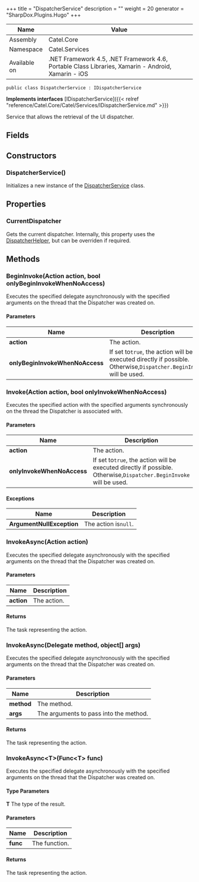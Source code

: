 

+++
title = "DispatcherService" 
description = ""
weight = 20
generator = "SharpDox.Plugins.Hugo"
+++

Name|Value
---|---
Assembly|Catel.Core
Namespace|Catel.Services
Available on|.NET Framework 4.5, .NET Framework 4.6, Portable Class Libraries, Xamarin - Android, Xamarin - iOS

```
public class DispatcherService : IDispatcherService
```

**Implements interfaces**
[IDispatcherService]({{&lt; relref "reference/Catel.Core/Catel/Services/IDispatcherService.md" &gt;}})

Service that allows the retrieval of the UI dispatcher.

## Fields

## Constructors

### DispatcherService()

Initializes a new instance of the [DispatcherService](#) class.

## Properties

### CurrentDispatcher

Gets the current dispatcher. Internally, this property uses the [DispatcherHelper](#), but can be overriden if required.

## Methods

### BeginInvoke(Action action, bool onlyBeginInvokeWhenNoAccess)

Executes the specified delegate asynchronously with the specified arguments on the thread that the Dispatcher was created on.

#### Parameters

Name|Description
---|---
**action**|The action.
**onlyBeginInvokeWhenNoAccess**|If set to`true`, the action will be executed directly if possible. Otherwise,`Dispatcher.BeginInvoke` will be used.

### Invoke(Action action, bool onlyInvokeWhenNoAccess)

Executes the specified action with the specified arguments synchronously on the thread the Dispatcher is associated with.

#### Parameters

Name|Description
---|---
**action**|The action.
**onlyInvokeWhenNoAccess**|If set to`true`, the action will be executed directly if possible. Otherwise,`Dispatcher.BeginInvoke` will be used.

#### Exceptions

Name|Description
---|---
**ArgumentNullException**|The action is`null`.

### InvokeAsync(Action action)

Executes the specified delegate asynchronously with the specified arguments on the thread that the Dispatcher was created on.

#### Parameters

Name|Description
---|---
**action**|The action.

#### Returns

The task representing the action.

### InvokeAsync(Delegate method, object[] args)

Executes the specified delegate asynchronously with the specified arguments on the thread that the Dispatcher was created on.

#### Parameters

Name|Description
---|---
**method**|The method.
**args**|The arguments to pass into the method.

#### Returns

The task representing the action.

### InvokeAsync&lt;T&gt;(Func&lt;T&gt; func)

Executes the specified delegate asynchronously with the specified arguments on the thread that the Dispatcher was created on.

#### Type Parameters

**T**
The type of the result.

#### Parameters

Name|Description
---|---
**func**|The function.

#### Returns

The task representing the action.

